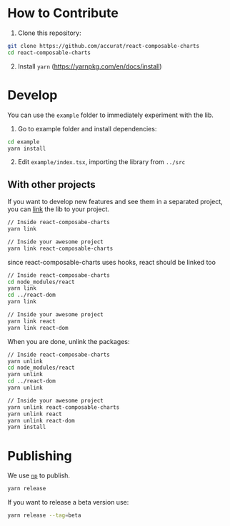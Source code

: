 # How to Contribute

1. Clone this repository:

```sh
git clone https://github.com/accurat/react-composable-charts
cd react-composable-charts
```

2. Install `yarn` (https://yarnpkg.com/en/docs/install)

# Develop

You can use the `example` folder to immediately experiment with the lib.

1. Go to example folder and install dependencies:

```sh
cd example
yarn install
```

2. Edit `example/index.tsx`, importing the library from `../src`

## With other projects

If you want to develop new features and see them in a separated project, you can [link](https://classic.yarnpkg.com/en/docs/cli/link) the lib to your project.

```sh
// Inside react-composabe-charts
yarn link

// Inside your awesome project
yarn link react-composable-charts
```

since react-composable-charts uses hooks, react should be linked too

```sh
// Inside react-composabe-charts
cd node_modules/react
yarn link
cd ../react-dom
yarn link

// Inside your awesome project
yarn link react
yarn link react-dom
```

When you are done, unlink the packages:

```sh
// Inside react-composabe-charts
yarn unlink
cd node_modules/react
yarn unlink
cd ../react-dom
yarn unlink

// Inside your awesome project
yarn unlink react-composable-charts
yarn unlink react
yarn unlink react-dom
yarn install
```

# Publishing

We use [`np`](https://github.com/sindresorhus/np) to publish.

```sh
yarn release
```

If you want to release a beta version use:

```sh
yarn release --tag=beta
```
